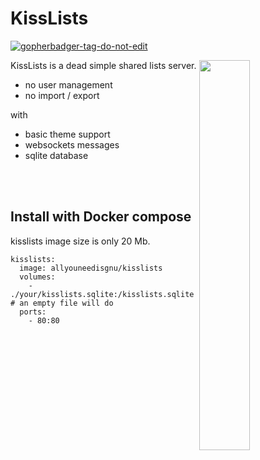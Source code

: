 # KissLists

<a href='https://github.com/jpoles1/gopherbadger' target='_blank'>![gopherbadger-tag-do-not-edit](https://img.shields.io/badge/Go%20Coverage-79%25-brightgreen.svg?longCache=true&style=flat)</a>

<img align="right" width="40%" src="https://i.imgur.com/EXNsN7s.png">

KissLists is a dead simple shared lists server.

- no user management
- no import / export

with

- basic theme support
- websockets messages
- sqlite database

<br><br>

## Install with Docker compose

kisslists image size is only 20 Mb.

```
kisslists:
  image: allyouneedisgnu/kisslists
  volumes:
    - ./your/kisslists.sqlite:/kisslists.sqlite # an empty file will do
  ports:
    - 80:80
```

